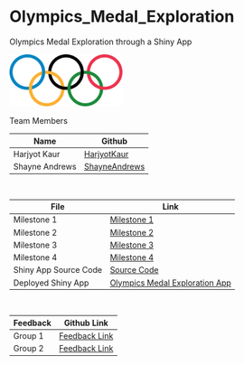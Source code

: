# Olympics_Medal_Exploration
Olympics Medal Exploration through a Shiny App

<img src="img/1200px-Olympic_rings_without_rims.svg.png" width="200">

Team Members

| Name | Github |
|---|---|
| Harjyot Kaur | [HarjyotKaur](https://github.com/HarjyotKaur) |
| Shayne Andrews | [ShayneAndrews](https://github.com/shayne-andrews)|
<br>

| File | Link |
|---|---|
| Milestone 1 | [Milestone 1](https://github.com/UBC-MDS/Olympics_Medal_Exploration/blob/master/milestone1.md) |
| Milestone 2 | [Milestone 2](https://github.com/UBC-MDS/Olympics_Medal_Exploration/blob/master/milestone2.md) |
| Milestone 3 | [Milestone 3](https://github.com/UBC-MDS/Olympics_Medal_Exploration/blob/master/mileston3.md) |
| Milestone 4 | [Milestone 4](https://github.com/UBC-MDS/Olympics_Medal_Exploration/blob/master/mileston4.md) |
| Shiny App Source Code | [Source Code](https://github.com/UBC-MDS/Olympics_Medal_Exploration/blob/master/Olympics_app/app.R) |
| Deployed Shiny App | [Olympics Medal Exploration App](https://harjyotkaur.shinyapps.io/Olympics_app/) |
<br>

| Feedback | Github Link |
|---|---|
| Group 1| [Feedback Link](https://github.com/UBC-MDS/worldly-wines/issues/14) |
| Group 2 | [Feedback Link](https://github.com/UBC-MDS/americas-safest-cities/issues/10) |
